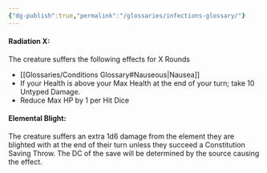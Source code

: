 ```yaml
---
{"dg-publish":true,"permalink":"/glossaries/infections-glossary/"}
---
```


#### Radiation X:
The creature suffers the following effects for X Rounds
- [[Glossaries/Conditions Glossary#Nauseous\|Nausea]]
- If your Health is above your Max Health at the end of your turn; take 10 Untyped Damage.
- Reduce Max HP by 1 per Hit Dice

#### Elemental Blight:
The creature suffers an extra 1d6 damage from the element they are blighted with at the end of their turn unless they succeed a Constitution Saving Throw. The DC of the save will be determined by the source causing the effect.